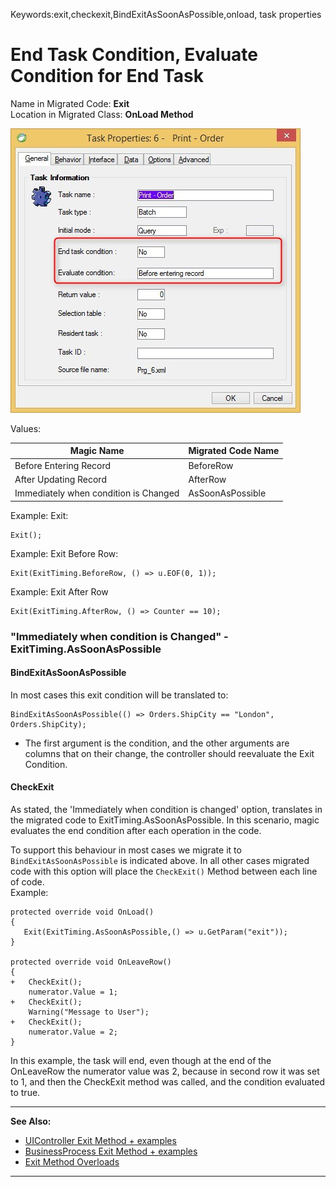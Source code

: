 ﻿Keywords:exit,checkexit,BindExitAsSoonAsPossible,onload, task properties
# End Task Condition, Evaluate Condition for End Task

Name in Migrated Code: **Exit**  
Location in Migrated Class: **OnLoad Method**  

![Task properties end-task](Task-properties-end-task.jpg)

Values:  

| Magic Name                            | Migrated Code Name |
|---------------------------------------|--------------------|
| Before Entering Record                | BeforeRow          |
| After Updating Record                 | AfterRow           |
| Immediately when condition is Changed | AsSoonAsPossible   |

Example: Exit:
```csdiff
Exit();
```
Example: Exit Before Row:
```csdiff
Exit(ExitTiming.BeforeRow, () => u.EOF(0, 1));
```
Example: Exit After Row
```csdiff
Exit(ExitTiming.AfterRow, () => Counter == 10);
```



### "Immediately when condition is Changed" - ExitTiming.AsSoonAsPossible

#### BindExitAsSoonAsPossible
In most cases this exit condition will be translated to:

```csdiff
BindExitAsSoonAsPossible(() => Orders.ShipCity == "London", Orders.ShipCity);
```

* The first argument is the condition, and the other arguments are columns that on their change, the controller should reevaluate the Exit Condition.



#### CheckExit
As stated, the 'Immediately when condition is changed' option, translates in the migrated code to ExitTiming.AsSoonAsPossible. In this scenario, magic evaluates the end condition after each operation in the code. 

To support this behaviour in most cases we migrate it to `BindExitAsSoonAsPossible` is indicated above. 
In all other cases  migrated code with this option will place the `CheckExit()` Method between each line of code.  
Example:
```csdiff
protected override void OnLoad()
{
   Exit(ExitTiming.AsSoonAsPossible,() => u.GetParam("exit"));
}

protected override void OnLeaveRow()
{
+   CheckExit();
    numerator.Value = 1;
+   CheckExit();
    Warning("Message to User");
+   CheckExit();
    numerator.Value = 2;
}
```
In this example, the task will end, even though at the end of the OnLeaveRow the numerator value was 2, because in second row it was set to 1, and then the CheckExit method was called, and the condition evaluated to true.

---
**See Also:**

- [UIController Exit Method + examples](http://www.fireflymigration.com/reference/html/M_Firefly_Box_UIController_Exit.htm)
- [BusinessProcess Exit Method + examples](http://fireflymigration.com/reference/html/M_Firefly_Box_BusinessProcess_Exit.htm)
- [Exit Method Overloads](http://www.fireflymigration.com/reference/html/Overload_Firefly_Box_BusinessProcess_Exit.htm)

---